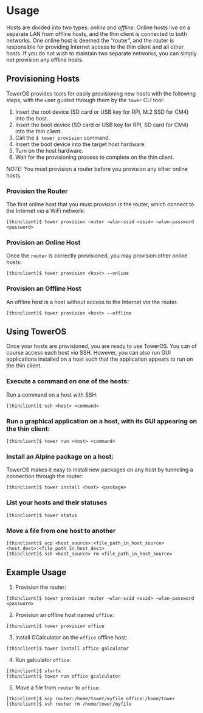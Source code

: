 # Usage

Hosts are divided into two types: *online* and *offline*. Online hosts live on a separate LAN from offline hosts, and the thin client is connected to both networks. One online host is deemed the “router”, and the router is responsible for providing Internet access to the thin client and all other hosts. If you do not wish to maintain two separate networks, you can simply not provision any offline hosts.

## Provisioning Hosts
TowerOS provides tools for easily provisioning new hosts with the following steps, with the user guided through them by the `tower` CLI tool:

1. Insert the root device (SD card or USB key for RPI, M.2 SSD for CM4) into the host.
2. Insert the boot device (SD card or USB key for RPI, SD card for CM4) into the thin client.
3. Call the `$ tower provision` command.
4. Insert the boot device into the target host hardware.
5. Turn on the host hardware.
6. Wait for the provisioning process to complete on the thin client.

*NOTE:* You must provision a router before you provision any other online hosts.

### Provision the Router
The first online host that you must provision is the router, which connect to the Internet _via_ a WiFi network: 

```
[thinclient]$ tower provision router –wlan-ssid <ssid> –wlan-password <password>
```

### Provision an Online Host
Once the `router` is correctly provisioned, you may provision other online hosts:

```
[thinclient]$ tower provision <host> --online
```

### Provision an Offline Host
An offline host is a host without access to the Internet _via_ the router.

```
[thinclient]$ tower provision <host> --offline
```

## Using TowerOS
Once your hosts are provisioned, you are ready to use TowerOS. You can of course access each host _via_ SSH. However, you can also run GUI applications installed on a host such that the application appears to run on the thin client.

### Execute a command on one of the hosts:

Run a command on a host with SSH:

```
[thinclient]$ ssh <host> <command>
```

### Run a graphical application on a host, with its GUI appearing on the thin client:

```
[thinclient]$ tower run <host> <command>
```

### Install an Alpine package on a host:
TowerOS makes it easy to install new packages on any host by tunneling a connection through the router:

```
[thinclient]$ tower install <host> <package>
```

### List your hosts and their statuses

```
[thinclient]$ tower status
```

### Move a file from one host to another

```
[thinclient]$ scp <host_source>:<file_path_in_host_source> <host_dest>:<file_path_in_host_dest>
[thinclient]$ ssh <host_source> rm <file_path_in_host_source>
```

## Example Usage

1. Provision the router:

```
[thinclient]$ tower provision router –wlan-ssid <ssid> –wlan-password <password>
```

2. Provision an offline host named `office`:

```
[thinclient]$ tower provision office
```

3. Install GCalculator on the `office` offline host:

```
[thinclient]$ tower install office galculator
```

4. Run galculator `office`:

```
[thinclient]$ startx
[thinclient]$ tower run office gcalculator
```

5. Move a file from `router` to `office`:

```
[thinclient]$ scp router:/home/tower/myfile office:/home/tower
[thinclient]$ ssh router rm /home/tower/myfile
```
